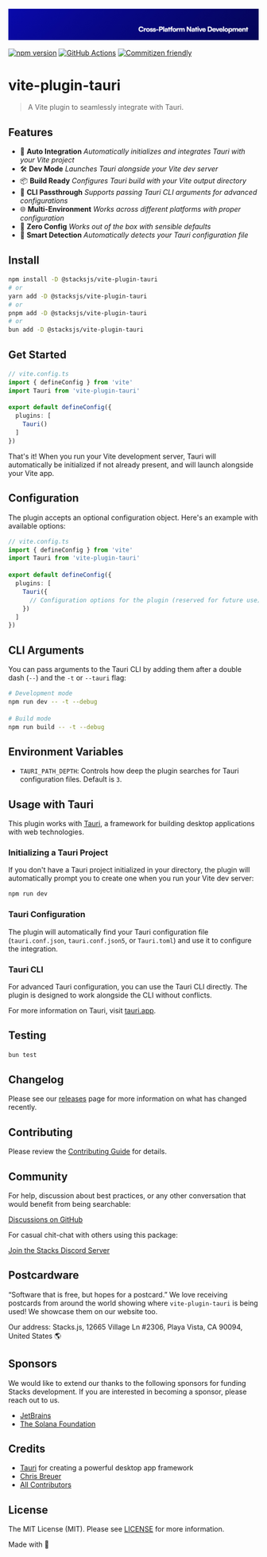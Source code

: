 <p align="center"><img src=".github/art/cover.jpg" alt="Social Card of this repo"></p>

[![npm version][npm-version-src]][npm-version-href]
[![GitHub Actions][github-actions-src]][github-actions-href]
[![Commitizen friendly](https://img.shields.io/badge/commitizen-friendly-brightgreen.svg)](http://commitizen.github.io/cz-cli/)
<!-- [![npm downloads][npm-downloads-src]][npm-downloads-href] -->
<!-- [![Codecov][codecov-src]][codecov-href] -->

# vite-plugin-tauri

> A Vite plugin to seamlessly integrate with Tauri.

## Features

- 🔄 **Auto Integration** _Automatically initializes and integrates Tauri with your Vite project_
- 🛠️ **Dev Mode** _Launches Tauri alongside your Vite dev server_
- 📦 **Build Ready** _Configures Tauri build with your Vite output directory_
- 🧰 **CLI Passthrough** _Supports passing Tauri CLI arguments for advanced configurations_
- 🌐 **Multi-Environment** _Works across different platforms with proper configuration_
- 💼 **Zero Config** _Works out of the box with sensible defaults_
- 🧠 **Smart Detection** _Automatically detects your Tauri configuration file_

## Install

```bash
npm install -D @stacksjs/vite-plugin-tauri
# or
yarn add -D @stacksjs/vite-plugin-tauri
# or
pnpm add -D @stacksjs/vite-plugin-tauri
# or
bun add -D @stacksjs/vite-plugin-tauri
```

## Get Started

```ts
// vite.config.ts
import { defineConfig } from 'vite'
import Tauri from 'vite-plugin-tauri'

export default defineConfig({
  plugins: [
    Tauri()
  ]
})
```

That's it! When you run your Vite development server, Tauri will automatically be initialized if not already present, and will launch alongside your Vite app.

## Configuration

The plugin accepts an optional configuration object. Here's an example with available options:

```ts
// vite.config.ts
import { defineConfig } from 'vite'
import Tauri from 'vite-plugin-tauri'

export default defineConfig({
  plugins: [
    Tauri({
      // Configuration options for the plugin (reserved for future use)
    })
  ]
})
```

## CLI Arguments

You can pass arguments to the Tauri CLI by adding them after a double dash (`--`) and the `-t` or `--tauri` flag:

```bash
# Development mode
npm run dev -- -t --debug

# Build mode
npm run build -- -t --debug
```

## Environment Variables

- `TAURI_PATH_DEPTH`: Controls how deep the plugin searches for Tauri configuration files. Default is `3`.

## Usage with Tauri

This plugin works with [Tauri](https://tauri.app/), a framework for building desktop applications with web technologies.

### Initializing a Tauri Project

If you don't have a Tauri project initialized in your directory, the plugin will automatically prompt you to create one when you run your Vite dev server:

```bash
npm run dev
```

### Tauri Configuration

The plugin will automatically find your Tauri configuration file (`tauri.conf.json`, `tauri.conf.json5`, or `Tauri.toml`) and use it to configure the integration.

### Tauri CLI

For advanced Tauri configuration, you can use the Tauri CLI directly. The plugin is designed to work alongside the CLI without conflicts.

For more information on Tauri, visit [tauri.app](https://tauri.app/).

## Testing

```bash
bun test
```

## Changelog

Please see our [releases](https://github.com/stacksjs/vite-plugin-tauri/releases) page for more information on what has changed recently.

## Contributing

Please review the [Contributing Guide](https://github.com/stacksjs/contributing) for details.

## Community

For help, discussion about best practices, or any other conversation that would benefit from being searchable:

[Discussions on GitHub](https://github.com/stacksjs/stacks/discussions)

For casual chit-chat with others using this package:

[Join the Stacks Discord Server](https://discord.gg/stacksjs)

## Postcardware

“Software that is free, but hopes for a postcard.” We love receiving postcards from around the world showing where `vite-plugin-tauri` is being used! We showcase them on our website too.

Our address: Stacks.js, 12665 Village Ln #2306, Playa Vista, CA 90094, United States 🌎

## Sponsors

We would like to extend our thanks to the following sponsors for funding Stacks development. If you are interested in becoming a sponsor, please reach out to us.

- [JetBrains](https://www.jetbrains.com/)
- [The Solana Foundation](https://solana.com/)

## Credits

- [Tauri](https://tauri.app/) for creating a powerful desktop app framework
- [Chris Breuer](https://github.com/chrisbbreuer)
- [All Contributors](https://github.com/stacksjs/vite-plugin-tauri/contributors)

## License

The MIT License (MIT). Please see [LICENSE](https://github.com/stacksjs/stacks/tree/main/LICENSE.md) for more information.

Made with 💙

<!-- Badges -->
[npm-version-src]: https://img.shields.io/npm/v/@stacksjs/vite-plugin-tauri?style=flat-square
[npm-version-href]: https://npmjs.com/package/@stacksjs/vite-plugin-tauri
[github-actions-src]: https://img.shields.io/github/actions/workflow/status/stacksjs/vite-plugin-tauri/ci.yml?style=flat-square&branch=main
[github-actions-href]: https://github.com/stacksjs/vite-plugin-tauri/actions?query=workflow%3Aci

<!-- [codecov-src]: https://img.shields.io/codecov/c/gh/stacksjs/vite-plugin-tauri/main?style=flat-square
[codecov-href]: https://codecov.io/gh/stacksjs/vite-plugin-tauri -->
